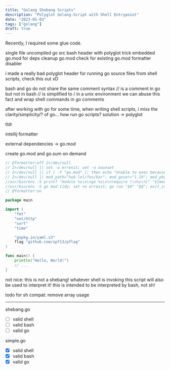 ```yaml
---
title: "Golang Shebang Scripts"
description: "Polyglot Golang-Script with Shell Entrypoint"
date: "2023-01-03"
tags: ["golang"]
draft: true
---
```





Recently, I required some glue code.

single file uncompiled go src
bash header with polyglot trick
embedded go.mod for deps
cleanup go.mod
check for existing go.mod
formatter disabler

i made a really bad polyglot header for running go source files from shell scripts, check this out xD

bash and go do not share the same comment syntax
// is a comment in go but not in bash
// is simplified to / in a unix environment
we can abuse this fact and wrap shell commands in go comments

after working with go for some time, when writing shell scripts, i miss the clarity/simplicity/? of go...
how run go scripts?
solution -> polyglot

tldr

intellij formatter

external dependencies -> go.mod

create go.mod and go.sum on demand

```go
// @formatter:off 2>/dev/null
// 2>/dev/null || set -o errexit; set -o nounset
// 2>/dev/null || if [ -f "go.mod" ]; then echo "Unable to exec because a go module is present in the working directory!"; exit 1; fi
// 2>/dev/null || mod_path="hub.lol/foo/bar"; mod_gover="1.19"; mod_pkgs=('github.com/spf13/pflag v1.0.5' 'gopkg.in/yaml.v3 v3.0.1')
//usr/bin/env -S printf "module %s\n\ngo %s\n\nrequire (\n%s\n)" "${mod_path}" "${mod_gover}" "$(IFS=$'\n'; echo "${mod_pkgs[*]}")" > go.mod
//usr/bin/env -S go mod tidy; set +o errexit; go run "$0" "$@"; exit_status="$?"; rm -f go.mod go.sum; exit "${exit_status}"
// @formatter:on

package main

import (
    "fmt"
    "net/http"
    "sort"
    "time"

    "gopkg.in/yaml.v3"
    flag "github.com/spf13/pflag"
)

func main() {
    println("Hello, World!")
	// ...
}
```

not nice: this is not a shebang! whatever shell is invoking this script will also be used to interpret it!
this is intended to be interpreted by bash, not sh!

todo for sh compat: remove array usage

---

shebang.go
- [ ] valid shell
- [ ] valid bash
- [ ] valid go

simple.go
- [x] valid shell
- [x] valid bash
- [x] valid go
